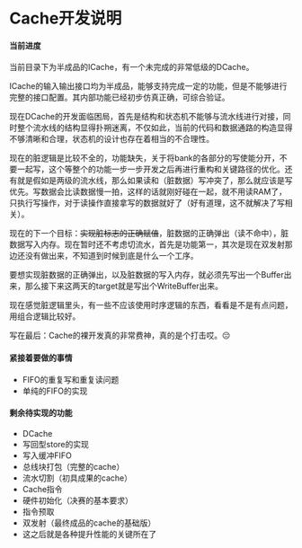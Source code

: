 # Cache开发说明

#### 当前进度

当前目录下为半成品的ICache，有一个未完成的非常低级的DCache。

ICache的输入输出接口均为半成品，能够支持完成一定的功能，但是不能够进行完整的接口配置。其内部功能已经初步仿真正确，可综合验证。

现在DCache的开发面临困局，首先是结构和状态机不能够与流水线进行对接，同时整个流水线的结构显得扑朔迷离，不仅如此，当前的代码和数据通路的构造显得不够清晰和合理，状态机的设计也存在着相当的不合理性。

现在的脏逻辑是比较不全的，功能缺失，关于将bank的各部分的写使能分开，不要一起写，这个等整个的功能一步一步开发之后再进行重构和关键路径的优化。还有就是假如是两级的流水线，那么如果读和（脏数据）写冲突了，那么就应该是写优先。写数据会比读数据慢一拍，这样的话就刚好碰在一起，就不用读RAM了，只执行写操作，对于读操作直接拿写的数据就好了（好有道理，这不就解决了写相关）。

现在的下一个目标：~~实现脏标志的正确赋值~~，脏数据的正确弹出（读不命中），脏数据写入内存。现在暂时还不考虑切流水，首先是功能第一，其次是现在双发射那边还没有做出来，不知道到时候到底是什么一个工序。

要想实现脏数据的正确弹出，以及脏数据的写入内存，就必须先写出一个Buffer出来，那么接下来这两天的target就是写出个WriteBuffer出来。 

现在感觉脏逻辑里头，有一些不应该使用时序逻辑的东西，看看是不是有点问题，用组合逻辑比较好。

写在最后：Cache的裸开发真的非常费神，真的是个打击哎。😔

#### 紧接着要做的事情

- FIFO的重复写和重复读问题
- 单纯的FIFO的实现

#### 剩余待实现的功能

- DCache
- 写回型store的实现
- 写入缓冲FIFO
- 总线块打包（完整的cache）
- 流水切割（初具成果的cache）
- Cache指令
- 硬件初始化（决赛的基本要求）
- 指令预取
- 双发射（最终成品的cache的基础版）
- 这之后就是各种提升性能的关键所在了